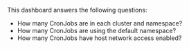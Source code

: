 This dashboard answers the following questions:

- How many CronJobs are in each cluster and namespace?
- How many CronJobs are using the default namespace?
- How many CronJobs have host network access enabled?
